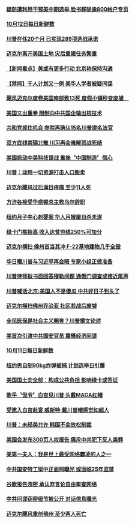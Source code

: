 #### [疑防遭利用干预美中期选举 脸书移除逾800帐户专页](../pages/news203/a1395182.md?t=10130633) 

#### [10月12日每日新鲜数](../pages/news203/a1395144.md?t=10130633) 

#### [川普在任20个月 已实现289项选战承诺](../pages/news203/a1395186.md?t=10130633) 

#### [迈克尔离开美国土地 灾后重建任务繁重](../pages/news203/a1395184.md?t=10130633) 

#### [【新闻看点】美或有更多行动 北京称保持沟通](../pages/news203/a1395180.md?t=10130633) 

#### [【禁闻】千人计划又一例 美华人学者被疑间谍](../pages/news203/a1395171.md?t=10130633) 

#### [飓风迈克尔席卷美国南部致13死 度假小镇秒变废墟　](../pages/news203/a1395173.md?t=10130633) 

#### [美国又出重拳 限制向中共国企输出核技术](../pages/news203/a1395158.md?t=10130633) 

#### [共和党抓住机会 参院再确认15名川普提名法官](../pages/news203/a1395153.md?t=10130633) 

#### [双方底线南辕北辙 川习再会难解贸战死结](../pages/news203/a1395139.md?t=10130633) 

#### [美国启动中美科技谍战 重挫〝中国制造〞信心](../pages/news203/a1395132.md?t=10130633) 

#### [川普：动用一切资源打击人口贩卖](../pages/news203/a1395128.md?t=10130633) 

#### [迈克尔飓风过后满目疮痍 至少11人死](../pages/news203/a1395126.md?t=10130633) 

#### [方济各接受华盛顿总主教乌尔辞职](../pages/news203/a1395125.md?t=10130633) 

#### [纽约月子中心刺婴案 华人月嫂屡自杀未遂](../pages/news203/a1395100.md?t=10130633) 

#### [绿卡门槛抬高 收入达贫穷线250%可加分](../pages/news203/a1395085.md?t=10130633) 

#### [迈克尔横扫 佛州首当其冲 F-22基地建物几乎全毁](../pages/news203/a1395084.md?t=10130633) 

#### [华日曝川普与习近平再会晤  专家小组正做准备](../pages/news203/a1395041.md?t=10130633) 

#### [川普律师拟书面回答穆勒问题 通俄门调查或接近尾声](../pages/news203/a1395037.md?t=10130633) 

#### [川普喊话北京:美国人不是傻瓜 中共好日子到头了](../pages/news203/a1395015.md?t=10130633) 

#### [迈克尔横扫佛州乔治亚 社区若战后废墟](../pages/news203/a1395027.md?t=10130633) 

#### [全民医保是社会主义圈套？川普撰文论述](../pages/news203/a1395026.md?t=10130633) 

#### [美首次引渡中共国安官员 震慑经济间谍](../pages/news203/a1395025.md?t=10130633) 

#### [10月11日每日新鲜数](../pages/news203/a1395023.md?t=10130633) 

#### [纽约男自制90kg炸弹被捕 计划选举日引爆](../pages/news203/a1395022.md?t=10130633) 

#### [美国国土安全部：构成公共负担 影响绿卡或签证](../pages/news203/a1395014.md?t=10130633) 

#### [歌手〝侃爷〞白宫见川普 头戴MAGA红帽](../pages/news203/a1395013.md?t=10130633) 

#### [受邀入白宫赴宴 威斯特:戴川普帽感觉如超人](../pages/news203/a1395010.md?t=10130633) 

#### [川普：未经美允许 韩国不会放松制裁](../pages/news203/a1395002.md?t=10130633) 

#### [美国会发布300页人权报告 痛斥中共犯下反人类罪](../pages/news203/a1395000.md?t=10130633) 

#### [美第一夫人：我是世上最受网络霸凌的人之一](../pages/news203/a1394992.md?t=10130633) 

#### [中共国安特工狱中正面照曝光 或面临25年监禁](../pages/news203/a1394990.md?t=10130633) 

#### [谷歌报告洩密 承认弃言论自由审查网络](../pages/news203/a1394988.md?t=10130633) 

#### [中共间谍窃密细节被公开 对话信息曝光](../pages/news203/a1394987.md?t=10130633) 

#### [迈克尔飓风重创佛州 至少两人死亡](../pages/news203/a1394981.md?t=10130633) 

